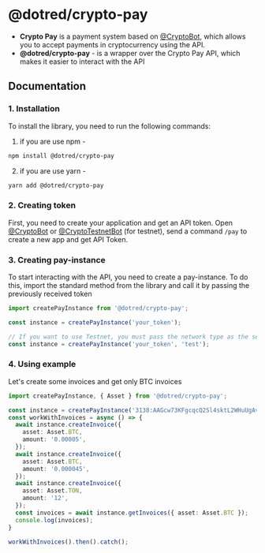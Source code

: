 # @dotred/crypto-pay

* **Crypto Pay** is a payment system based on [@CryptoBot](http://t.me/CryptoBot), which allows you to accept payments
  in cryptocurrency using the API.
* **@dotred/crypto-pay** - is a wrapper over the Crypto Pay API, which makes it easier to interact with the API

## Documentation

### 1. Installation

To install the library, you need to run the following commands:

1. if you are use npm -

```bash
npm install @dotred/crypto-pay
```

2. if you are use yarn -

```bash
yarn add @dotred/crypto-pay
```

### 2. Creating token

First, you need to create your application and get an API token. Open [@CryptoBot](http://t.me/CryptoBot?start=pay)
or [@CryptoTestnetBot](http://t.me/CryptoTestnetBot?start=pay) (for testnet), send a command `/pay` to create a new app
and get API Token.

### 3. Creating pay-instance

To start interacting with the API, you need to create a pay-instance. To do this, import the standard method from the
library and call it by passing the previously received token

```ts
import createPayInstance from '@dotred/crypto-pay';

const instance = createPayInstance('your_token');

// If you want to use Testnet, you must pass the network type as the second parameter
const instance = createPayInstance('your_token', 'test');
```

### 4. Using example

Let's create some invoices and get only BTC invoices

```ts
import createPayInstance, { Asset } from '@dotred/crypto-pay';

const instance = createPayInstance('3138:AAGcw73KFgcqcQ2Sl4sktL2WHuUgAvPpWKh', 'test');
const workWithInvoices = async () => {
  await instance.createInvoice({
    asset: Asset.BTC,
    amount: '0.00005',
  });
  await instance.createInvoice({
    asset: Asset.BTC,
    amount: '0.000045',
  });
  await instance.createInvoice({
    asset: Asset.TON,
    amount: '12',
  });
  const invoices = await instance.getInvoices({ asset: Asset.BTC });
  console.log(invoices);
}

workWithInvoices().then().catch();
```
